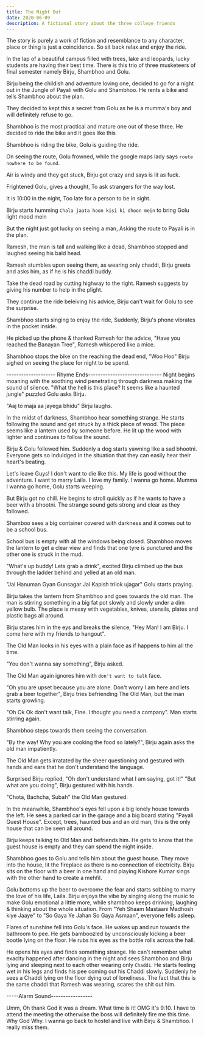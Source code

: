```yaml
---
title: The Night Out
date: 2020-06-09
description: A fictional story about the three college friends
---
```


The story is purely a work of fiction and resemblance to any character, place or thing
is just a coincidence. So sit back relax and enjoy the ride.

In the lap of a beautiful campus filled with trees, lake and leopards, lucky students 
are having their best time. There is this trio of three musketeers of final semester namely Birju, Shambhoo and Golu.

Birju being the childish and adventure loving one, decided to go for a night out in the Jungle of Payali with Golu and Shambhoo. He rents a bike and tells Shambhoo about the plan.

They decided to kept this a secret from Golu as he is a mumma's boy and will definitely refuse to go.

Shambhoo is the most practical and mature one out of these three. He decided to ride the bike and it goes like this

Shambhoo is riding the bike,
Golu is guiding the ride.

On seeing the route, Golu frowned,
while the google maps lady says `route nowhere to be found`.

Air is windy and they get stuck,
Birju got crazy and says is lit as fuck.

Frightened Golu, gives a thought,
To ask strangers for the way lost.

It is 10:00 in the night,
Too late for a person to be in sight.

Birju starts humming `Chala jaata hoon kisi ki dhoon mein`
to bring Golu light mood mein

But the night just got lucky on seeing a man,
Asking the route to Payali is in the plan.

Ramesh, the man is tall and walking like a dead,
Shambhoo stopped and laughed seeing his bald head.

Ramesh stumbles upon seeing them, as wearing only chaddi,
Birju greets and asks him, as if he is his chaddi buddy.

Take the dead road by cutting highway to the right.
Ramesh suggests by giving his number to help in the plight.

They continue the ride beleiving his advice,
Birju can't wait for Golu to see the surprise.

Shambhoo starts singing to enjoy the ride,
Suddenly, Birju's phone vibrates in the pocket inside.

He picked up the phone & thanked Ramesh for the advice,
"Have you reached the Banayan Tree", Ramesh whispered like a mice.

Shambhoo stops the bike on the reaching the dead end,
"Woo Hoo" Birju sighed on seeing the place for night to be spend.

-------------------- Rhyme Ends------------------------------
Night begins moaning with the soothing wind penetrating through darkness making the sound of silence.
"What the hell is this place? It seems like a haunted jungle" puzzled Golu asks Birju.

"Aaj to maja aa jayega bhidu" Birju laughs.

In the midst of darkness, Shambhoo hear something strange. He starts following the sound and get struck by a thick piece of wood. The piece seems like a lantern used by someone before. He lit up the wood with lighter and continues to follow the sound.

Birju & Golu followed him. Suddenly a dog starts yawning like a sad bhootni. Everyone gets so induldged in the situation that they can easily hear their heart's beating.

Let's leave Guys! I don't want to die like this. My life is good without the adventure. I want to marry Laila. I love my family. I wanna go home. Mumma I wanna go home, Golu starts weeping.

But Birju got no chill. He begins to stroll quickly as if he wants to have a beer with a bhootni. The strange sound gets strong and clear as they followed. 

Shamboo sees a big container covered with darkness and it comes out to be a school bus.

School bus is empty with all the windows being closed. Shambhoo moves the lantern to get a clear view and finds that one tyre is punctured and the other one is struck in the mud.

"What's up buddy! Lets grab a drink", excited Birju climbed up the bus through the ladder behind and yelled at an old man.

"Jai Hanuman Gyan Gunsagar Jai Kapish trilok ujagar" Golu starts praying.

Birju takes the lantern from Shambhoo and goes towards the old man. The man is stirring something in a big fat pot slowly and slowly under a dim yellow bulb. The place is messy with vegetables, knives, utensils, plates and plastic bags all around.

Birju stares him in the eys and breaks the silence, "Hey Man! I am Birju. I come here with my friends to hangout".

The Old Man looks in his eyes with a plain face as if happens to him all the time.

"You don't wanna say something", Birju asked.

The Old Man again ignores him with `don't want to talk` face. 

"Oh you are upset because you are alone. Don't worry I am here and lets grab a beer together", Birju tries befriending The Old Man, but the man starts growling.

"Oh Ok Ok don't want talk, Fine. I thought you need a company".
Man starts stirring again.

Shambhoo steps towards them seeing the conversation.

"By the way! Why you are cooking the food so lately?", Birju again asks the old man impatiently.

The Old Man gets irratated by the sheer questioning and gestured with hands and ears that he don't understand the language.

Surprised Birju replied, "Oh don't understand what I am saying, got it!"
"But what are you doing", Birju gestured with his hands.

"Chota, Bachcha, Subah" the Old Man gestured.

In the meanwhile, Shambhoo's eyes fell upon a big lonely house towards the left. He sees a parked car in the garage and a big board stating "Payali Guest House".
Except, trees, haunted bus and an old man, this is the only house that can be seen all around.

Birju keeps talking to Old Man and befriends him. He gets to know that the guest house is empty and they can spend the night inside.

Shambhoo goes to Golu and tells him about the guest house. They move into the house, lit the fireplace as there is no connection of electricity. Birju sits on the floor with a beer in one hand and playing Kishore Kumar sings with the other hand to create a mehfil.

Golu bottoms up the beer to overcome the fear and starts sobbing to marry the love of his life, Laila. Birju enjoys the vibe by singing along the music to make Golu emotional a little more, while shambhoo keeps drinking, laughing & thinking about the whole situation.
From "Yeh Shaam Mastaani Madhosh kiye Jaaye" to "So Gaya Ye Jahan So Gaya Asmaan", everyone fells asleep.

Flares of sunshine fell into Golu's face. He wakes up and run towards the bathroom to pee.
He gets bamboozled by unconsciously kicking a beer bootle lying on the floor. He rubs his eyes as the bottle rolls across the hall. 

He opens his eyes and finds something strange. He can't remember what exaclty happened after dancing in the night and sees Shambhoo and Birju lying and sleeping next to each other wearing only `Chaddi`. He starts feeling wet in his legs and finds his pee coming out his Chaddi slowly. Suddenly he sees a Chaddi lying on the floor dying out of loneliness. The fact that this is the same chaddi that Ramesh was wearing, scares the shit out him.

-----Alarm Sound-----------------

Umm, Oh thank God it was a dream. What time is it! OMG it's 9:10. I have to attend the meeting the otherwise the boss will definitely fire me this time. Why God Why. I wanna go back to hostel and live with Birju & Shambhoo. I really miss them. 




